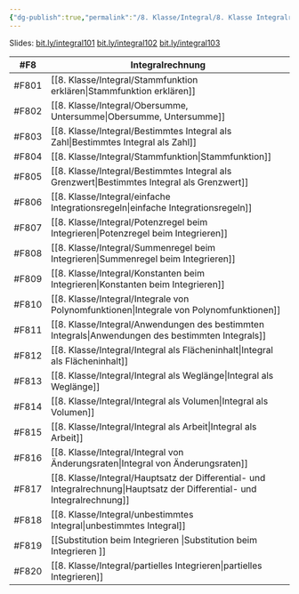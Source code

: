 ```yaml
---
{"dg-publish":true,"permalink":"/8. Klasse/Integral/8. Klasse Integralrechnung/","tags":["8kl","S8"]}
---
```


Slides: 
[bit.ly/integral101](bit.ly/integral101)
[bit.ly/integral102](bit.ly/integral102)
[bit.ly/integral103](bit.ly/integral103)

| #F8   | Integralrechnung                                     |
| ----- | ---------------------------------------------------- |
| #F801 | [[8. Klasse/Integral/Stammfunktion erklären\|Stammfunktion erklären]]                           |
| #F802 | [[8. Klasse/Integral/Obersumme, Untersumme\|Obersumme, Untersumme]]                            |
| #F803 | [[8. Klasse/Integral/Bestimmtes Integral als Zahl\|Bestimmtes Integral als Zahl]]                     |
| #F804 | [[8. Klasse/Integral/Stammfunktion\|Stammfunktion]]                                    |
| #F805 | [[8. Klasse/Integral/Bestimmtes Integral als Grenzwert\|Bestimmtes Integral als Grenzwert]]                |
| #F806 | [[8. Klasse/Integral/einfache Integrationsregeln\|einfache Integrationsregeln]]                      |
| #F807 | [[8. Klasse/Integral/Potenzregel beim Integrieren\|Potenzregel beim Integrieren]]                     |
| #F808 | [[8. Klasse/Integral/Summenregel beim Integrieren\|Summenregel beim Integrieren]]                     |
| #F809 | [[8. Klasse/Integral/Konstanten beim Integrieren\|Konstanten beim Integrieren]]                      |
| #F810 | [[8. Klasse/Integral/Integrale von Polynomfunktionen\|Integrale von Polynomfunktionen]]                  |
| #F811 | [[8. Klasse/Integral/Anwendungen des bestimmten Integrals\|Anwendungen des bestimmten Integrals]]             |
| #F812 | [[8. Klasse/Integral/Integral als Flächeninhalt\|Integral als Flächeninhalt]]                       |
| #F813 | [[8. Klasse/Integral/Integral als Weglänge\|Integral als Weglänge]]                            |
| #F814 | [[8. Klasse/Integral/Integral als Volumen\|Integral als Volumen]]                             |
| #F815 | [[8. Klasse/Integral/Integral als Arbeit\|Integral als Arbeit]]                              |
| #F816 | [[8. Klasse/Integral/Integral von Änderungsraten\|Integral von Änderungsraten]]                      |
| #F817 | [[8. Klasse/Integral/Hauptsatz der Differential- und Integralrechnung\|Hauptsatz der Differential- und Integralrechnung]] |
| #F818 | [[8. Klasse/Integral/unbestimmtes Integral\|unbestimmtes Integral]]                            |
| #F819 | [[Substitution beim Integrieren \|Substitution beim Integrieren ]]                   |
| #F820 | [[8. Klasse/Integral/partielles Integrieren\|partielles Integrieren]]                           |
